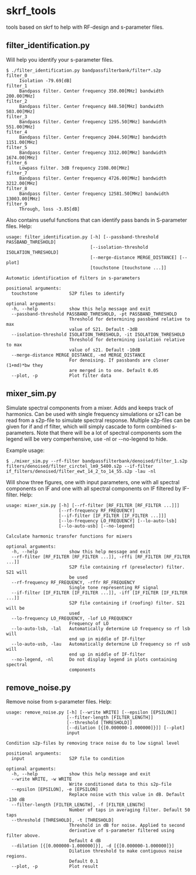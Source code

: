 # skrf_tools
tools based on skrf to help with RF-design and s-parameter files.

## filter_identification.py
Will help you identify your s-parameter files.
```
$ ./filter_identification.py bandpassfilterbank/filter*.s2p
filter_0
	 Isolation -79.69[dB]
filter_1
	 Bandpass filter. Center frequency 350.00[MHz] bandwidth 200.00[MHz]
filter_2
	 Bandpass filter. Center frequency 848.50[MHz] bandwidth 503.00[MHz]
filter_3
	 Bandpass filter. Center frequency 1295.50[MHz] bandwidth 551.00[MHz]
filter_4
	 Bandpass filter. Center frequency 2044.50[MHz] bandwidth 1151.00[MHz]
filter_5
	 Bandpass filter. Center frequency 3312.00[MHz] bandwidth 1674.00[MHz]
filter_6
	 Lowpass filter. 3dB frequency 2108.00[MHz]
filter_7
	 Bandpass filter. Center frequency 4726.00[MHz] bandwidth 3212.00[MHz]
filter_8
	 Bandpass filter. Center frequency 12581.50[MHz] bandwidth 13003.00[MHz]
filter_9
	 Through, loss -3.85[dB]
```
Also contains useful functions that can identify pass bands in S-parameter files.
Help:
```
usage: filter_identification.py [-h] [--passband-threshold PASSBAND_THRESHOLD]
                                [--isolation-threshold ISOLATION_THRESHOLD]
                                [--merge-distance MERGE_DISTANCE] [--plot]
                                [touchstone [touchstone ...]]

Automatic identification of filters in s-parameters

positional arguments:
  touchstone            S2P files to identify

optional arguments:
  -h, --help            show this help message and exit
  --passband-threshold PASSBAND_THRESHOLD, -pt PASSBAND_THRESHOLD
                        Threshold for determining passband relative to max
                        value of S21. Default -3dB
  --isolation-threshold ISOLATION_THRESHOLD, -it ISOLATION_THRESHOLD
                        Threshold for determining isolation relative to max
                        value of s21. Default -10dB
  --merge-distance MERGE_DISTANCE, -md MERGE_DISTANCE
                        For denoising. If passbands are closer (1+md)*bw they
                        are merged in to one. Default 0.05
  --plot, -p            Plot filter data

```


## mixer_sim.py
Simulate spectral components from a mixer. Adds and keeps track of harmonics. Can be used with single frequency simulations or s21 can be read from a s2p-file to simulate spectral response.
Multiple s2p-files can be given for if and rf filter, which will simply cascade to form combined s-parameters. Note that there will be a lot of spectral components som the legend will be very comperhensive, use -nl or --no-legend to hide.

Example usage:
```
$ ./mixer_sim.py --rf-filter bandpassfilterbank/denoised/filter_1.s2p filters/denoised/filter_circtel_lm9_5400.s2p --if-filter if_filters/denoised/filter_ewt_14_2_to_14_55.s2p -lau -nl
```

Will show three figures, one with input parameters, one with all spectral components on IF and one with all spectral components on IF filtered by IF-filter.
Help:
```
usage: mixer_sim.py [-h] [--rf-filter [RF_FILTER [RF_FILTER ...]]]
                    [--rf-frequency RF_FREQUENCY]
                    [--if-filter [IF_FILTER [IF_FILTER ...]]]
                    [--lo-frequency LO_FREQUENCY] [--lo-auto-lsb]
                    [--lo-auto-usb] [--no-legend]

Calculate harmonic transfer functions for mixers

optional arguments:
  -h, --help            show this help message and exit
  --rf-filter [RF_FILTER [RF_FILTER ...]], -rffi [RF_FILTER [RF_FILTER ...]]
                        S2P file containing rf (preselector) filter. S21 will
                        be used
  --rf-frequency RF_FREQUENCY, -rffr RF_FREQUENCY
                        Single tone representing RF signal
  --if-filter [IF_FILTER [IF_FILTER ...]], -iff [IF_FILTER [IF_FILTER ...]]
                        S2P file containing if (roofing) filter. S21 will be
                        used
  --lo-frequency LO_FREQUENCY, -lof LO_FREQUENCY
                        Frequency of LO
  --lo-auto-lsb, -lal   Automatically determine LO frequency so rf lsb will
                        end up in middle of IF-filter
  --lo-auto-usb, -lau   Automatically determine LO frequency so rf usb will
                        end up in middle of IF-filter
  --no-legend, -nl      Do not display legend in plots containing spectral
                        components

```

## remove_noise.py
Remove noise from s-parameter files. 
Help:
```
usage: remove_noise.py [-h] [--write WRITE] [--epsilon [EPSILON]]
                       [--filter-length [FILTER_LENGTH]]
                       [--threshold [THRESHOLD]]
                       [--dilation [{[0.000000-1.000000]}]] [--plot]
                       input

Condition s2p-files by removing trace noise du to low signal level

positional arguments:
  input                 S2P file to condition

optional arguments:
  -h, --help            show this help message and exit
  --write WRITE, -w WRITE
                        Write conditioned data to this s2p-file
  --epsilon [EPSILON], -e [EPSILON]
                        Replace noise with this value in dB. Default -130 dB
  --filter-length [FILTER_LENGTH], -f [FILTER_LENGTH]
                        Number of taps in averaging filter. Default 50 taps
  --threshold [THRESHOLD], -t [THRESHOLD]
                        Threshold in dB for noise. Applied to second
                        derivative of s-parameter filtered using filter above.
                        Default 4 dB
  --dilation [{[0.000000-1.000000]}], -d [{[0.000000-1.000000]}]
                        Dilation threshold to make contiguous noise regions.
                        Default 0.1
  --plot, -p            Plot result

```
